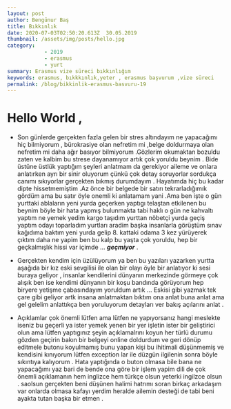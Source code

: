 ```yaml
---
layout: post
author: Bengünur Baş
title: Bıkkınlık
date: 2020-07-03T02:50:20.613Z  30.05.2019
thumbnail: /assets/img/posts/hello.jpg
category: 
            - 2019
            - erasmus
            - yurt 
summary: Erasmus vize süreci bıkkınlığım  
keywords: erasmus, bıkkkınlık,yeter , erasmus başvurum ,vize süreci 
permalink: /blog/bikkinlik-erasmus-basvuru-19
---
```

# Hello World ,

- Son günlerde gerçekten fazla gelen bir stres altındayım ne yapacağımı hiç bilmiyorum , bürokrasiye olan nefretim mi ,belge doldurmaya olan nefretim mi daha ağır basıyor bilmiyorum .Gözlerim okumaktan bozuldu zaten ve kalbim bu strese dayanamıyor artık çok yoruldu beynim . Bide üstüne üstlük yaptığım şeyleri anlatmam da gerekiyor aileme ve onlara anlatırken ayrı bir sinir oluyorum çünkü çok detay soruyorlar sordukça canımı sıkıyorlar gerçekten bıkmış durumdayım . Hayatımda hiç bu kadar dipte hissetmemiştim .Az önce bir belgede bir satırı tekrarladığımık gördüm ama bu satır öyle onemli ki anlatamam yani .Ama ben işte o gün yurttaki ablaların yeni yurda geçerken yaptıgı telaştan etkilenen bu beynim böyle bir hata yapmış bulunmakta tabi haklı o gün ne kahvaltı yaptım ne yemek yedim kargo taşıdım yurttan nöbetçi yurda geçiş yaptım odayı toparladım yurtları aradim başka insanlarla görüştüm sınav kağıdıma baktım yeni yurda gelip 8. kattaki odama 3 kez yürüyerek çıktım daha ne yapim ben bu kalp bu yaşta çok yoruldu, hep bir geçkalmışlık hissi var içimde ... ***geçmiyor*** . 

- Gerçekten kendim için üzülüyorum ya ben bu yazıları yazarken yurtta aşağıda bir kız eski sevgilisi ile olan bir olayı öyle bir anlatıyor ki sesi buraya geliyor , insanlar kendilerini dünyanın merkezinde görmeye çok alışık ben ise kendimi dünyanın bir koşu bandında görüyorum hep biryere yetişme çabasındayım yoruldum artık ... Eskisi gibi yazmak tek çare gibi geliyor artk insana anlatmaktan bıktım ona anlat buna anlat ama gel gelelim anlattıkça ben yoruluyorum detayları ver bakış açılarını anlat .

- Açıklamlar çok önemli lütfen ama lütfen ne yapıyorsanız hangi meslekte iseniz bu geçerli ya ister yemek yenen bir yer işletin ister bir geliştirici olun ama lütfen yaptıgınız şeyin açıklamalrını koyun her türlü durumu gözden geçirin bakın bir belgeyi online doldurdum ve geri dönüp editmele butonu koyulmamış bunu yapan kişi bu ihitimali düşünmemiş ve kendisini kınıyorum lütfen exception lar ile düzgün ilgilenin sonra böyle sıkıntıya kalıyorum . Hata yaptığında o buton olmasa bile bana ne yapacağımı yaz bari de bende ona göre bir işlem yapim dili de çok önemli açıklamanın hem inglizce hem türkçe olsun yeterki ingilzce olsun .
saolsun gerçekten beni düşünen halimi hatrımı soran birkaç arkadaşım var onlarda olmasa kafayı yerdim heralde ailemin desteği de tabi beni ayakta tutan başka bir etmen . 